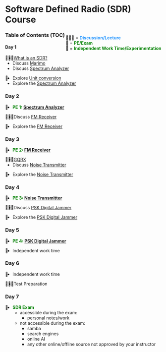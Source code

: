 # Software Defined Radio (SDR) Course

<div style=float:right>
  
👨🏽‍🏫 = <span style="color: #2c99ff"><b>Discussion/Lecture</b></span>  
🧠 = <span style="color: green"><b>PE/Exam</b></span>  
🔬 = <span style="color: green"><b>Independent Work Time/Experimentation</b></span>
</div>

### Table of Contents (TOC)

#### Day 1

<div style=float:left>👨🏽‍🏫</div> 

- [What is an SDR?](https://github.com/python-can-define-radio/sdr-course/blob/main/classroom_activities/Ch01_Diving_in_Headfirst/010_What_is_an_SDR.md)
- Discuss [Marimo](https://github.com/python-can-define-radio/python-course/blob/main/classroom_activities/Ch02_Advanced/01_marimo.md)
- Discuss [Spectrum Analyzer][020_Spec_A_paragradio]
<div style=float:left>🔬</div>

- Explore [Unit conversion](https://github.com/python-can-define-radio/sdr-course/blob/main/resources/unit-conversion-review.md)
- Explore the [Spectrum Analyzer][020_Spec_A_paragradio]

### Day 2


<div style=float:left>🧠</div> 

- <span style="color: green"><b>PE 1: [Spectrum Analyzer][020_Spec_A_paragradio]</b></span>

<div style=float:left>👨🏽‍🏫</div> 

- Discuss [FM Receiver][030_FM_Radio_paragradio]

<div style=float:left>🔬</div>


- Explore the [FM Receiver][030_FM_Radio_paragradio]

### Day 3

<div style=float:left>🧠</div> 

- <span style="color: green"><b>PE 2: [FM Receiver][030_FM_Radio_paragradio]</b></span>

<div style=float:left>👨🏽‍🏫</div> 

- [GQRX][015_gqrx_FM_Receive.md]
- Discuss [Noise Transmitter][040_Noise_Jammer]

<div style=float:left>🔬</div>

- Explore the [Noise Transmitter][040_Noise_Jammer]

### Day 4

<div style=float:left>🧠</div> 

- <span style="color: green"><b>PE 3: [Noise Transmitter][040_Noise_Jammer]</b></span>

<div style=float:left>👨🏽‍🏫</div> 

- Discuss [PSK Digital Jammer][PSK_Digital_Jammer]

<div style=float:left>🔬</div>

- Explore the [PSK Digital Jammer][PSK_Digital_Jammer]



### Day 5

<div style=float:left>🧠</div> 

- <span style="color: green"><b>PE 4: [PSK Digital Jammer][PSK_Digital_Jammer]</b></span>

<div style=float:left>🔬</div>

- Independent work time

### Day 6

<div style=float:left>🔬</div>

- Independent work time

<div style=float:left>👨🏽‍🏫</div>

- Test Preparation

### Day 7

<div style=float:left>🧠</div> 

- <span style="color: green"><b>SDR Exam</b></span>
  - accessible during the exam:
      - personal notes/work
  - not accessible during the exam:
    - samba
    - search engines
    - online AI
    - any other online/offline source not approved by your instructor
  
<!--
- Independent work time to experiment with what we've learned so far.
  For those who wish to work ahead, look at these. Start from the top of whichever chapter you find interesting.
    - [Ch02 Applications][Ch_Applic]
    - [Ch03 URH][Ch_URH]
    - [Ch04 Python][Ch_Python]

<div style=float:left>👩🏽‍🏫</div>  

- [Transmit-and-Receive-Pure-Sine][010-Transmit-and-Receive-Pure-Sine] 
- [Numpy][011_numpy] 
- [Matplotlib][012_matplotlib] 
- [Sample Rates: Intro][020_Sample_Rates_Intro] 
- [Sample Rates: CPU temps][021_Sample_Rates_CPU_temps] 
- [Sample Rates: Turtle][022_Sample_Rates_turtle_ripples] 
- [Sample Rates: Practice Problems Python][023_Sample_Rates_py_practice]
- [Sample Rates: Practice Problems GRC][024_Sample_Rates_grc_practice] 
- [Sample rates: Repeat block][025_Sample_Rates_RepeatBlock] 
- [Sample rates: Realistic Data][026_Sample_Rates_RealisticData]  
- [Interpolation and Decimation][027_Interpolation_and_Decimation]  
- [Oversampling and Undersampling][030_Oversampling_Undersampling]  
- [Unicode and file source][040_Unicode_and_File_Source]  
- [Additional Practice][099_Additional_Practice]  

<div style=float:left>👨‍🏫</div>  

- [Install URH][010_Install_URH]  
- [Modulation][020_Modulation]  
- [Generate a signal][030_Generate_a_signal]  
- [Interpret unknown signal][040_Interpret_unknown_signal]  

<div style=float:left>🔬</div>

- [Interpret Unknown noisy signal][050_Interpret_unknown_noisy_signal] 
- [Cropping a signal][060_Cropping_a_signal] 
- [Interpret multiple noisy signals 1][070_Interpret_multiple_noisy_signals]
- [Interpret multiple noisy signals 2][080_Interpret_multiple_noisy_signals]  
- [Record a real signal][090_Record_a_real_signal]  

<div style=float:left>👩‍🏫</div>   

- [OOK Waves][020_pcdr_ook_waves] 
- [Frequency domain real][030_pcdr_frequency_domain_Real] 
- [Frequency domain complex][040_pcdr_frequency_domain_Complex] 

<div style=float:left>👨🏽‍🏫</div> 

-->


[015_gqrx_FM_Receive.md]: https://github.com/python-can-define-radio/sdr-course/blob/main/classroom_activities/Ch01_Diving_in_Headfirst/015_gqrx_FM_Receive.md
[060_What_is_an_SDR]: https://github.com/python-can-define-radio/sdr-course/blob/main/classroom_activities/Ch01_Diving_in_Headfirst/060_What_is_an_SDR.md
[020_Spec_A_paragradio]: https://github.com/python-can-define-radio/sdr-course/blob/main/classroom_activities/Ch01_Diving_in_Headfirst/020_Spec_A_paragradio.md
[030_FM_Radio_paragradio]: https://github.com/python-can-define-radio/sdr-course/blob/main/classroom_activities/Ch01_Diving_in_Headfirst/030_FM_Radio_paragradio.md
[040_GRC_FM_Transmitter]: https://github.com/python-can-define-radio/sdr-course/blob/main/classroom_activities/Ch01_Diving_in_Headfirst/040_GRC_FM_Transmitter.md
[010-Transmit-and-Receive-Pure-Sine]: https://github.com/python-can-define-radio/sdr-course/blob/main/classroom_activities/Ch02_Basics/010-Transmit-and-Receive-Pure-Sine.md
[011_numpy]: https://github.com/python-can-define-radio/sdr-course/blob/main/classroom_activities/Ch02_Basics/011_numpy.md
[012_matplotlib]: https://github.com/python-can-define-radio/sdr-course/blob/main/classroom_activities/Ch02_Basics/012_matplotlib.md
[020_Sample_Rates_Intro]: https://github.com/python-can-define-radio/sdr-course/blob/main/classroom_activities/Ch02_Basics/020_Sample_Rates_Intro.md
[021_Sample_Rates_CPU_temps]: https://github.com/python-can-define-radio/sdr-course/blob/main/classroom_activities/Ch02_Basics/021_Sample_Rates_CPU_temps.md
[022_Sample_Rates_turtle_ripples]: https://github.com/python-can-define-radio/sdr-course/blob/main/classroom_activities/Ch02_Basics/022_Sample_Rates_turtle_ripples.md
[023_Sample_Rates_py_practice]: https://github.com/python-can-define-radio/sdr-course/blob/main/classroom_activities/Ch02_Basics/023_Sample_Rates_py_practice.md
[024_Sample_Rates_grc_practice]: https://github.com/python-can-define-radio/sdr-course/blob/main/classroom_activities/Ch02_Basics/024_Sample_Rates_grc_practice.md
[025_Sample_Rates_RepeatBlock]: https://github.com/python-can-define-radio/sdr-course/blob/main/classroom_activities/Ch02_Basics/025_Sample_Rates_RepeatBlock.md
[026_Sample_Rates_RealisticData]: https://github.com/python-can-define-radio/sdr-course/blob/main/classroom_activities/Ch02_Basics/026_Sample_Rates_RealisticData.md
[027_Interpolation_and_Decimation]: https://github.com/python-can-define-radio/sdr-course/blob/main/classroom_activities/Ch02_Basics/027_Interpolation_and_Decimation.md
[030_Oversampling_Undersampling]: https://github.com/python-can-define-radio/sdr-course/blob/main/classroom_activities/Ch02_Basics/030_Oversampling_Undersampling.md
[040_Unicode_and_File_Source]: https://github.com/python-can-define-radio/sdr-course/blob/main/classroom_activities/Ch02_Basics/040_Unicode_and_File_Source.md
[099_Additional_Practice]: https://github.com/python-can-define-radio/sdr-course/blob/main/classroom_activities/Ch02_Basics/099_Additional_Practice.md
[Ch_URH]: https://github.com/python-can-define-radio/sdr-course/blob/main/classroom_activities/Ch03_Analyzing_Signals_URH/

[010_Install_URH]: https://github.com/python-can-define-radio/sdr-course/blob/main/classroom_activities/Ch03_Analyzing_Signals_URH/010_Install_URH.md
[020_Modulation]: https://github.com/python-can-define-radio/sdr-course/blob/main/classroom_activities/Ch03_Analyzing_Signals_URH/020_Modulation.md
[030_Generate_a_signal]: https://github.com/python-can-define-radio/sdr-course/blob/main/classroom_activities/Ch03_Analyzing_Signals_URH/030_Generate_a_signal.md
[040_Interpret_unknown_signal]: https://github.com/python-can-define-radio/sdr-course/blob/main/classroom_activities/Ch03_Analyzing_Signals_URH/040_Interpret_unknown_signal.md
[050_Interpret_unknown_noisy_signal]: https://github.com/python-can-define-radio/sdr-course/blob/main/classroom_activities/Ch03_Analyzing_Signals_URH/050_Interpret_unknown_noisy_signal.md
[060_Cropping_a_signal]: https://github.com/python-can-define-radio/sdr-course/blob/main/classroom_activities/Ch03_Analyzing_Signals_URH/060_Cropping_a_signal.md
[070_Interpret_multiple_noisy_signals]: https://github.com/python-can-define-radio/sdr-course/blob/main/classroom_activities/Ch03_Analyzing_Signals_URH/070_Interpret_multiple_noisy_signals.md
[080_Interpret_multiple_noisy_signals]: https://github.com/python-can-define-radio/sdr-course/blob/main/classroom_activities/Ch03_Analyzing_Signals_URH/080_Interpret_multiple_noisy_signals.md
[090_Record_a_real_signal]: https://github.com/python-can-define-radio/sdr-course/blob/main/classroom_activities/Ch03_Analyzing_Signals_URH/090_Record_a_real_signal.md
[040_Noise_Jammer]: https://github.com/python-can-define-radio/sdr-course/blob/main/classroom_activities/Ch01_Diving_in_Headfirst/040_Noise_Tx_paragradio.md
[Ch_Python]: https://github.com/python-can-define-radio/sdr-course/blob/main/classroom_activities/Ch04_Analyzing_Signals_Python/
[010_pcdr_ook_tx_intro]: https://github.com/python-can-define-radio/sdr-course/blob/main/classroom_activities/Ch04_Analyzing_Signals_Python/010_pcdr_ook_tx_intro.md
[020_pcdr_ook_waves]: https://github.com/python-can-define-radio/sdr-course/blob/main/classroom_activities/Ch04_Analyzing_Signals_Python/020_pcdr_ook_waves.md
[030_pcdr_frequency_domain_Real]: https://github.com/python-can-define-radio/sdr-course/blob/main/classroom_activities/Ch04_Analyzing_Signals_Python/030_pcdr_frequency_domain_Real.md
[040_pcdr_frequency_domain_Complex]: https://github.com/python-can-define-radio/sdr-course/blob/main/classroom_activities/Ch04_Analyzing_Signals_Python/040_pcdr_frequency_domain_Complex.md
[050_pcdr_simple]: https://github.com/python-can-define-radio/sdr-course/blob/main/classroom_activities/Ch04_Analyzing_Signals_Python/050_pcdr_simple.md
[Ch_Applic]: https://github.com/python-can-define-radio/sdr-course/blob/main/classroom_activities/Ch02_Applications/
[PSK_Digital_Jammer]: https://github.com/python-can-define-radio/sdr-course/blob/main/classroom_activities/Ch01_Diving_in_Headfirst/050_PSK_Tx_paragradio.md
